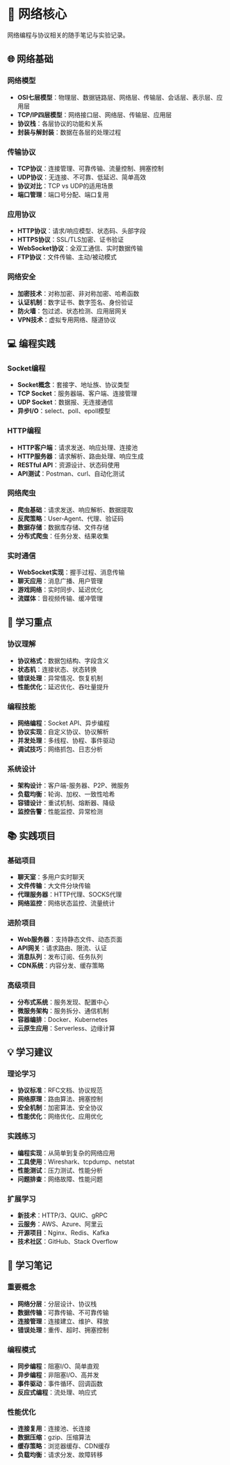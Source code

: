# 🍩 网络核心

网络编程与协议相关的随手笔记与实验记录。

## 🌐 网络基础

### 网络模型
- **OSI七层模型**：物理层、数据链路层、网络层、传输层、会话层、表示层、应用层
- **TCP/IP四层模型**：网络接口层、网络层、传输层、应用层
- **协议栈**：各层协议的功能和关系
- **封装与解封装**：数据在各层的处理过程

### 传输协议
- **TCP协议**：连接管理、可靠传输、流量控制、拥塞控制
- **UDP协议**：无连接、不可靠、低延迟、简单高效
- **协议对比**：TCP vs UDP的适用场景
- **端口管理**：端口号分配、端口复用

### 应用协议
- **HTTP协议**：请求/响应模型、状态码、头部字段
- **HTTPS协议**：SSL/TLS加密、证书验证
- **WebSocket协议**：全双工通信、实时数据传输
- **FTP协议**：文件传输、主动/被动模式

### 网络安全
- **加密技术**：对称加密、非对称加密、哈希函数
- **认证机制**：数字证书、数字签名、身份验证
- **防火墙**：包过滤、状态检测、应用层网关
- **VPN技术**：虚拟专用网络、隧道协议

## 💻 编程实践

### Socket编程
- **Socket概念**：套接字、地址族、协议类型
- **TCP Socket**：服务器端、客户端、连接管理
- **UDP Socket**：数据报、无连接通信
- **异步I/O**：select、poll、epoll模型

### HTTP编程
- **HTTP客户端**：请求发送、响应处理、连接池
- **HTTP服务器**：请求解析、路由处理、响应生成
- **RESTful API**：资源设计、状态码使用
- **API测试**：Postman、curl、自动化测试

### 网络爬虫
- **爬虫基础**：请求发送、响应解析、数据提取
- **反爬策略**：User-Agent、代理、验证码
- **数据存储**：数据库存储、文件存储
- **分布式爬虫**：任务分发、结果收集

### 实时通信
- **WebSocket实现**：握手过程、消息传输
- **聊天应用**：消息广播、用户管理
- **游戏网络**：实时同步、延迟优化
- **流媒体**：音视频传输、缓冲管理

## 🎯 学习重点

### 协议理解
- **协议格式**：数据包结构、字段含义
- **状态机**：连接状态、状态转换
- **错误处理**：异常情况、恢复机制
- **性能优化**：延迟优化、吞吐量提升

### 编程技能
- **网络编程**：Socket API、异步编程
- **协议实现**：自定义协议、协议解析
- **并发处理**：多线程、协程、事件驱动
- **调试技巧**：网络抓包、日志分析

### 系统设计
- **架构设计**：客户端-服务器、P2P、微服务
- **负载均衡**：轮询、加权、一致性哈希
- **容错设计**：重试机制、熔断器、降级
- **监控告警**：性能监控、异常检测

## 📚 实践项目

### 基础项目
- **聊天室**：多用户实时聊天
- **文件传输**：大文件分块传输
- **代理服务器**：HTTP代理、SOCKS代理
- **网络监控**：网络状态监控、流量统计

### 进阶项目
- **Web服务器**：支持静态文件、动态页面
- **API网关**：请求路由、限流、认证
- **消息队列**：发布订阅、任务队列
- **CDN系统**：内容分发、缓存策略

### 高级项目
- **分布式系统**：服务发现、配置中心
- **微服务架构**：服务拆分、通信机制
- **容器编排**：Docker、Kubernetes
- **云原生应用**：Serverless、边缘计算

## 💡 学习建议

### 理论学习
- **协议标准**：RFC文档、协议规范
- **网络原理**：路由算法、拥塞控制
- **安全机制**：加密算法、安全协议
- **性能优化**：网络优化、应用优化

### 实践练习
- **编程实现**：从简单到复杂的网络应用
- **工具使用**：Wireshark、tcpdump、netstat
- **性能测试**：压力测试、性能分析
- **问题排查**：网络故障、性能问题

### 扩展学习
- **新技术**：HTTP/3、QUIC、gRPC
- **云服务**：AWS、Azure、阿里云
- **开源项目**：Nginx、Redis、Kafka
- **技术社区**：GitHub、Stack Overflow

## 📝 学习笔记

### 重要概念
- **网络分层**：分层设计、协议栈
- **数据传输**：可靠传输、不可靠传输
- **连接管理**：连接建立、维护、释放
- **错误处理**：重传、超时、拥塞控制

### 编程模式
- **同步编程**：阻塞I/O、简单直观
- **异步编程**：非阻塞I/O、高并发
- **事件驱动**：事件循环、回调函数
- **反应式编程**：流处理、响应式

### 性能优化
- **连接复用**：连接池、长连接
- **数据压缩**：gzip、压缩算法
- **缓存策略**：浏览器缓存、CDN缓存
- **负载均衡**：请求分发、故障转移
